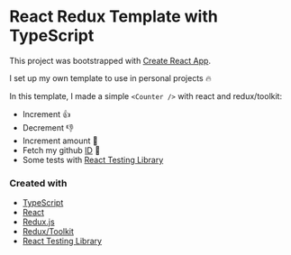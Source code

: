 
# React Redux Template with TypeScript

This project was bootstrapped with [Create React App](https://github.com/facebook/create-react-app).

I set up my own template to use in personal projects :fire:

In this template, I made a simple `<Counter />` with react and redux/toolkit:
* Increment :+1:
* Decrement :-1:
* Increment amount :100:
* Fetch my github [ID](https://api.github.com/users/alexalannunes) :boy:
* Some tests with [React Testing Library](https://testing-library.com/docs/react-testing-library/intro/)

### Created with
* [TypeScript](https://www.typescriptlang.org/)
* [React](https://reactjs.org/)
* [Redux.js](https://redux.js.org/)
* [Redux/Toolkit](https://redux-toolkit.js.org/)
* [React Testing Library](https://testing-library.com/docs/react-testing-library/intro/)
